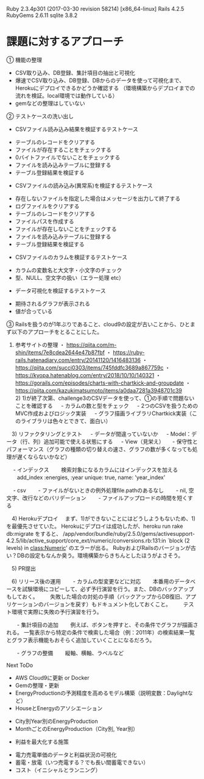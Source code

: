 Ruby 2.3.4p301 (2017-03-30 revision 58214) [x86_64-linux]
Rails 4.2.5
RubyGems 2.6.11
sqlite 3.8.2

# 課題に対するアプローチ
 ① 機能の整理
 * CSV取り込み、DB登録、集計項目の抽出と可視化
 * 爆速でCSV取り込み、DB登録、DBからのデータを使って可視化まで、Herokuにデプロイできるかどうか確認する
  （環境構築からデプロイまでの流れを検証。local環境では動作している）
 * gemなどの整理はしていない

 ② テストケースの洗い出し
 * CSVファイル読み込み結果を検証するテストケース
  - テーブルのレコードをクリアする
  - ファイルが存在することをチェックする
  - 0バイトファイルでないことをチェックする
  - ファイルを読み込みテーブルに登録する
  - テーブル登録結果を検証する

 * CSVファイルの読み込み(異常系)を検証するテストケース
  - 存在しないファイルを指定した場合はメッセージを出力して終了する
  - ログファイルをクリアする
  - テーブルのレコードをクリアする
  - ファイルパスを作成する
  - ファイルが存在しないことをチェックする
  - ファイルを読み込みテーブルに登録する
  - テーブル登録結果を検証する
  
 * CSVファイルのカラムを検証するテストケース
  - カラムの変数名と大文字・小文字のチェック
  - 型、NULL、空文字の扱い（エラー処理 etc）

 * データ可視化を検証するテストケース
  - 期待されるグラフが表示される
  - 値が合っている

 ③ Railsを扱うのが1年ぶりであること、cloud9の設定が古いことから、ひとまず以下のアプローチをとることにした。
  1) 参考サイトの整理
  ・ https://qiita.com/m-shin/items/7e8cdea2644e47b87fbf
  ・ https://ruby-rails.hatenadiary.com/entry/20141120/1416483136
  ・ https://qiita.com/succi0303/items/745fddfc3689a867759c
  ・ https://kyopa.hatenablog.com/entry/2018/10/10/140321
  ・ https://gorails.com/episodes/charts-with-chartkick-and-groupdate
  ・ https://qiita.com/kazukimatsumoto/items/a0daa7281a3948701c39
　
　2) 1)が終了次第、challenge3のCSVデータを使って、①の手順で問題ないことを確認する
　 - カラムの数と型をチェック
　 - 2つのCSVを扱うためのMVC作成およびロジック実装
　 - グラフ描画ライブラリChartkick実装（このライブラリは色々とできて、面白い）

　3) リファクタリングとテスト
　 - データが間違っていないか
　 - Model：データ（行、列）追加可能で使える状態にする
　 - View（見栄え）
　 - 保守性とパフォーマンス（グラフの種類の切り替えの速さ、グラフの数が多くなっても処理が遅くならないかなど）

　 - インデックス
　　検索対象になるカラムにはインデックスを加える
　　add_index :energies, :year unique: true, name: 'year_index'

　 - csv
　　- ファイルがないときの例外処理file.pathのあるなし
　　- nil, 空文字、改行などのバリデーション
　　- ファイルアップロードの時間を短くする

　4) Herokuデプロイ
　まず、1)ができないことにはどうしようもないため、1)を最優先させていた。
  Herokuにデプロイは成功したが、heroku run rake db:migrate をすると、
  /app/vendor/bundle/ruby/2.5.0/gems/activesupport-4.2.5/lib/active_support/core_ext/numeric/conversions.rb:131:in `block (2 levels) in <class:Numeric>’
  のエラーが出る。
  RubyおよびRailsのバージョンが古い？DBの設定もなんか臭う。環境構築からきちんとしたほうがよさそう。

　5) PR提出

　6) リリース後の運用
　　- カラムの型変更などに対応
　　本番用のデータベースを試験環境にコピーして、必ず予行演習を行う。また、DBのバックアップもしておく。
　　失敗した場合の対処の手順（バックアップからDB復旧、アプリケーションのバージョンを戻す）もドキュメント化しておくこと。
　　テスト環境で実際に失敗の予行演習を行う。

　　- 集計項目の追加
　　例えば、ボタンを押すと、その条件でグラフが描画される。
    一覧表示から特定の条件で検索した場合（例：2011年）の検索結果一覧とグラフ表示機能もおそらく追加していくことになるだろう。

　　- グラフの整備
　　縦軸、横軸、ラベルなど

 Next ToDo
  * AWS Cloud9に更新 or Docker
  * Gemの整理・更新
  * EnergyProductionの予測精度を高めるモデル構築（説明変数：Daylightなど）
  * HouseとEnergyのアソシエーション
   - City別Year別のEnergyProduction
   - MonthごとのEnergyProduction（City別, Year別）
  * 利益を最大化する施策
   - 電力売電単価のデータと利益状況の可視化
   - 蓄電・放電（いつ売電する？でも長い間蓄電できない）
   - コスト（イニシャルとランニング）